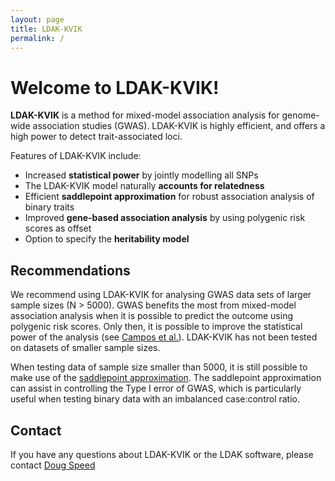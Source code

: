 ```yaml
---
layout: page
title: LDAK-KVIK
permalink: /
---
```


# Welcome to LDAK-KVIK!

**LDAK-KVIK** is a method for mixed-model association analysis for genome-wide association studies (GWAS). LDAK-KVIK is highly efficient, and offers a high power to detect trait-associated loci.

Features of LDAK-KVIK include:

 - Increased **statistical power** by jointly modelling all SNPs
 - The LDAK-KVIK model naturally **accounts for relatedness** 
 - Efficient **saddlepoint approximation** for robust association analysis of binary traits
 - Improved **gene-based association analysis** by using polygenic risk scores as offset
 - Option to specify the **heritability model**

## Recommendations

We recommend using LDAK-KVIK for analysing GWAS data sets of larger sample sizes (N > 5000). GWAS benefits the most from mixed-model association analysis when it is possible to predict the outcome using polygenic risk scores. Only then, it is possible to improve the statistical power of the analysis (see [Campos et al.](https://www.nature.com/articles/s41588-023-01500-0)). LDAK-KVIK has not been tested on datasets of smaller sample sizes.

When testing data of sample size smaller than 5000, it is still possible to make use of the [saddlepoint approximation](docs/assoc/spa). The saddlepoint approximation can assist in controlling the Type I error of GWAS, which is particularly useful when testing binary data with an imbalanced case:control ratio.

## Contact

If you have any questions about LDAK-KVIK or the LDAK software, please contact [Doug Speed](mailto:doug@qgg.au.dk)